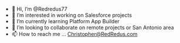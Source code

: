 - 👋 Hi, I’m @Redredus77
- 👀 I’m interested in working on Salesforce projects
- 🌱 I’m currently learning Platform App Builder
- 💞️ I’m looking to collaborate on remote projects or San Antonio area
- 📫 How to reach me ... Christopher@RedRedus.com

<!---
Redredus77/Redredus77 is a ✨ special ✨ repository because its `README.md` (this file) appears on your GitHub profile.
You can click the Preview link to take a look at your changes.
--->
